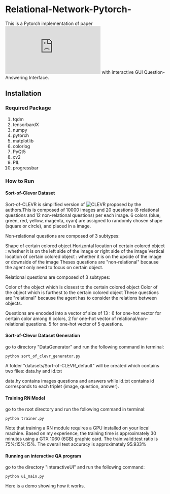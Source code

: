 # Relational-Network-Pytorch-
This is a Pytorch implementation of paper ![A Simple neural network module for relational reasoning](https://arxiv.org/pdf/1706.01427.pdf) with interactive GUI Question-Answering Interface.

## Installation

### Required Package
1. tqdm
2. tensorbardX
3. numpy
4. pytorch
5. matplotlib
6. colorlog
7. PyQt5
8. cv2
9. PIL
10. progressbar


### How to Run

#### Sort-of-Clevor Dataset 
Sort-of-CLEVR is simplified version of ![CLEVR](http://cs.stanford.edu/people/jcjohns/clevr/) proposed by the authors.This is composed of 10000 images and 20 questions (8 relational questions and 12 non-relational questions) per each image. 6 colors (blue, green, red, yellow, magenta, cyan) are assigned to randomly chosen shape (square or circle), and placed in a image.

Non-relational questions are composed of 3 subtypes:

Shape of certain colored object
Horizontal location of certain colored object : whether it is on the left side of the image or right side of the image
Vertical location of certain colored object : whether it is on the upside of the image or downside of the image
Theses questions are "non-relational" because the agent only need to focus on certain object.

Relational questions are composed of 3 subtypes:

Color of the object which is closest to the certain colored object
Color of the object which is furthest to the certain colored object
These questions are "relational" because the agent has to consider the relations between objects.

Questions are encoded into a vector of size of 13 : 6 for one-hot vector for certain color among 6 colors, 2 for one-hot vector of relational/non-relational questions. 5 for one-hot vector of 5 questions.

#### Sort-of-Clevor Dataset Generation

go to directory "DataGenerator" and run the following command in terminal:

    python sort_of_clevr_generator.py
    
A folder "datasets/Sort-of-CLEVR_default" will be created which contains two files: data.hy and id.txt

data.hy contains images questions and answers while id.txt contains id corresponds to each triplet (image, question, answer).

#### Training RN Model 
go to the root directory and run the following command in terminal:
    
    python trainer.py
   
Note that training a RN module requires a GPU installed on your local machine. Based on my experience, the training time is approximately 30 minutes using a GTX 1060 (6GB) graphic card. The train:valid:test ratio is 75%:15%:15%. The overall test accuracy is approximately 95.933% 

#### Running an interactive QA program
go to the directory "InteractiveUI" and run the following command:

    python ui_main.py
  
Here is a demo showing how it works.

